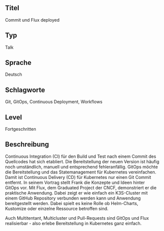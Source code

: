## Titel
Commit und Flux deployed

## Typ
Talk

## Sprache
Deutsch

## Schlagworte
Git, GitOps, Continuous Deployment, Workflows

## Level
Fortgeschritten

## Beschreibung

Continuous Integration (CI) für den Build und Test nach einem Commit des Quellcodes hat sich etabliert. Die Bereitstellung der neuen Version ist häufig noch umständlich, manuell und entsprechend fehleranfällig.
GitOps möchte die Bereitstellung und das Statemanagement für Kubernetes vereinfachen. Damit ist Continuous Delivery (CD) für Kubernetes nur einen Git Commit entfernt.
In seinem Vortrag stellt Frank die Konzepte und Ideen hinter GitOps vor. Mit Flux, dem Graduated Project der CNCF, demonstriert er die praktische Anwendung. Dabei zeigt er wie einfach ein K3S-Cluster mit einem GitHub Repository verbunden werden kann und Anwendung bereitgestellt werden. Dabei spielt es keine Rolle ob Helm-Charts, Kustomize oder einzelne Ressource betroffen sind. 

Auch Multitentant, Multicluster und Pull-Requests sind GitOps und Flux realisierbar - also erlebe Bereitstellung in Kubernetes ganz einfach.